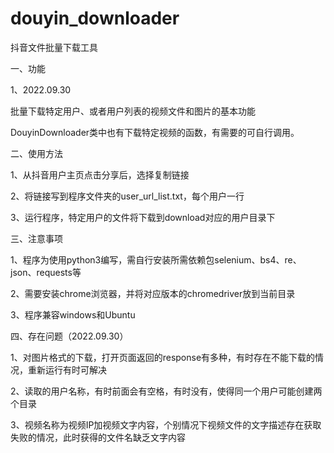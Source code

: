# douyin_downloader
抖音文件批量下载工具

一、功能

1、2022.09.30 

批量下载特定用户、或者用户列表的视频文件和图片的基本功能

DouyinDownloader类中也有下载特定视频的函数，有需要的可自行调用。


二、使用方法

1、从抖音用户主页点击分享后，选择复制链接

2、将链接写到程序文件夹的user_url_list.txt，每个用户一行

3、运行程序，特定用户的文件将下载到download对应的用户目录下


三、注意事项

1、程序为使用python3编写，需自行安装所需依赖包selenium、bs4、re、json、requests等

2、需要安装chrome浏览器，并将对应版本的chromedriver放到当前目录

3、程序兼容windows和Ubuntu


四、存在问题（2022.09.30）

1、对图片格式的下载，打开页面返回的response有多种，有时存在不能下载的情况，重新运行有时可解决

2、读取的用户名称，有时前面会有空格，有时没有，使得同一个用户可能创建两个目录

3、视频名称为视频IP加视频文字内容，个别情况下视频文件的文字描述存在获取失败的情况，此时获得的文件名缺乏文字内容


